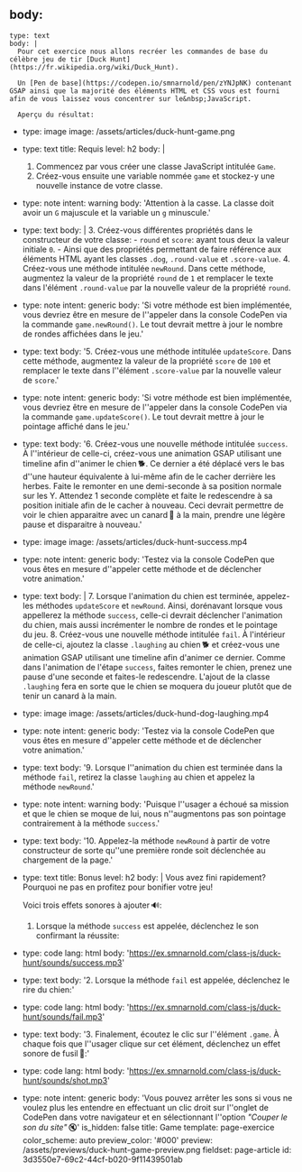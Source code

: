 body:
  -
    type: text
    body: |
      Pour cet exercice nous allons recréer les commandes de base du célèbre jeu de tir [Duck Hunt](https://fr.wikipedia.org/wiki/Duck_Hunt).
      
      Un [Pen de base](https://codepen.io/smnarnold/pen/zYNJpNK) contenant GSAP ainsi que la majorité des éléments HTML et CSS vous est fourni afin de vous laissez vous concentrer sur le&nbsp;JavaScript.
      
      Aperçu du résultat:
  -
    type: image
    image: /assets/articles/duck-hunt-game.png
  -
    type: text
    title: Requis
    level: h2
    body: |
      1. Commencez par vous créer une classe JavaScript intitulée&nbsp;`Game`. 
      2. Créez-vous ensuite une variable nommée `game` et stockez-y une nouvelle instance de votre&nbsp;classe.
  -
    type: note
    intent: warning
    body: 'Attention à la casse. La classe doit avoir un `G` majuscule et la variable un `g`&nbsp;minuscule.'
  -
    type: text
    body: |
      3. Créez-vous différentes propriétés dans le constructeur de votre&nbsp;classe:
      	- `round` et `score`: ayant tous deux la valeur initiale&nbsp;`0`.
          - Ainsi que des propriétés permettant de faire référence aux éléments HTML ayant les classes `.dog`, `.round-value` et&nbsp;`.score-value`.
      4. Créez-vous une méthode intitulée `newRound`. Dans cette méthode, augmentez la valeur de la propriété `round` de `1` et remplacer le texte dans l'élément `.round-value` par la nouvelle valeur de la propriété&nbsp;`round`.
  -
    type: note
    intent: generic
    body: 'Si votre méthode est bien implémentée, vous devriez être en mesure de l''appeler dans la console CodePen via la commande `game.newRound()`. Le tout devrait mettre à jour le nombre de rondes affichées dans le&nbsp;jeu.'
  -
    type: text
    body: '5. Créez-vous une méthode intitulée `updateScore`. Dans cette méthode, augmentez la valeur de la propriété `score` de `100` et remplacer le texte dans l''élément `.score-value` par la nouvelle valeur de&nbsp;`score`.'
  -
    type: note
    intent: generic
    body: 'Si votre méthode est bien implémentée, vous devriez être en mesure de l''appeler dans la console CodePen via la commande `game.updateScore()`. Le tout devrait mettre à jour le pointage affiché dans le&nbsp;jeu.'
  -
    type: text
    body: '6. Créez-vous une nouvelle méthode intitulée `success`. À l''intérieur de celle-ci, créez-vous une animation GSAP utilisant une timeline afin d''animer le chien&thinsp;🐕. Ce dernier a été déplacé vers le bas d''une hauteur équivalente à lui-même afin de le cacher derrière les herbes. Faite le remonter en une demi-seconde à sa position normale sur les Y. Attendez 1 seconde complète et faite le redescendre à sa position initiale afin de le cacher à nouveau. Ceci devrait permettre de voir le chien apparaitre avec un canard&thinsp;🦆 à la main, prendre une légère pause et disparaitre à&nbsp;nouveau.'
  -
    type: image
    image: /assets/articles/duck-hunt-success.mp4
  -
    type: note
    intent: generic
    body: 'Testez via la console CodePen que vous êtes en mesure d''appeler cette méthode et de déclencher votre&nbsp;animation.'
  -
    type: text
    body: |
      7. Lorsque l'animation du chien est terminée, appelez-les méthodes `updateScore` et `newRound`. Ainsi, dorénavant lorsque vous appellerez la méthode `success`, celle-ci devrait déclencher l'animation du chien, mais aussi incrémenter le nombre de rondes et le pointage du&nbsp;jeu.
      8. Créez-vous une nouvelle méthode intitulée `fail`. À l'intérieur de celle-ci, ajoutez la classe `.laughing` au chien&thinsp;🐕 et créez-vous une animation GSAP utilisant une timeline afin d'animer ce dernier. Comme dans l'animation de l'étape `success`, faites remonter le chien, prenez une pause d'une seconde et faites-le redescendre. L'ajout de la classe `.laughing` fera en sorte que le chien se moquera du joueur plutôt que de tenir un canard à la&nbsp;main.
  -
    type: image
    image: /assets/articles/duck-hund-dog-laughing.mp4
  -
    type: note
    intent: generic
    body: 'Testez via la console CodePen que vous êtes en mesure d''appeler cette méthode et de déclencher votre&nbsp;animation.'
  -
    type: text
    body: '9. Lorsque l''animation du chien est terminée dans la méthode `fail`, retirez la classe `laughing` au chien et appelez la méthode&nbsp;`newRound`.'
  -
    type: note
    intent: warning
    body: 'Puisque l''usager a échoué sa mission et que le chien se moque de lui, nous n''augmentons pas son pointage contrairement à la méthode&nbsp;`success`.'
  -
    type: text
    body: '10. Appelez-la méthode `newRound` à partir de votre constructeur de sorte qu''une première ronde soit déclenchée au chargement de la&nbsp;page.'
  -
    type: text
    title: Bonus
    level: h2
    body: |
      Vous avez fini rapidement? Pourquoi ne pas en profitez pour bonifier votre&nbsp;jeu!
      
      Voici trois effets sonores à&nbsp;ajouter&thinsp;🔊:
      
      1. Lorsque la méthode `success` est appelée, déclenchez le son confirmant la&nbsp;réussite:
  -
    type: code
    lang: html
    body: 'https://ex.smnarnold.com/class-js/duck-hunt/sounds/success.mp3'
  -
    type: text
    body: '2. Lorsque la méthode `fail` est appelée, déclenchez le rire du&nbsp;chien:'
  -
    type: code
    lang: html
    body: 'https://ex.smnarnold.com/class-js/duck-hunt/sounds/fail.mp3'
  -
    type: text
    body: '3. Finalement, écoutez le clic sur l''élément `.game`. À chaque fois que l''usager clique sur cet élément, déclenchez un effet sonore de&nbsp;fusil&thinsp;🔫:'
  -
    type: code
    lang: html
    body: 'https://ex.smnarnold.com/class-js/duck-hunt/sounds/shot.mp3'
  -
    type: note
    intent: generic
    body: 'Vous pouvez arrêter les sons si vous ne voulez plus les entendre en effectuant un clic droit sur l''onglet de CodePen dans votre navigateur et en sélectionnant l''option _"Couper le son du&nbsp;site"_&thinsp;🔇'
is_hidden: false
title: Game
template: page-exercice
color_scheme: auto
preview_color: '#000'
preview: /assets/previews/duck-hunt-game-preview.png
fieldset: page-article
id: 3d3550e7-69c2-44cf-b020-9f11439501ab
